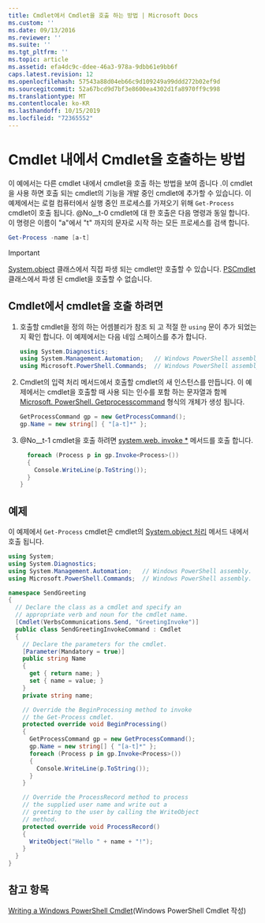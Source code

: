 ```yaml
---
title: Cmdlet에서 Cmdlet을 호출 하는 방법 | Microsoft Docs
ms.custom: ''
ms.date: 09/13/2016
ms.reviewer: ''
ms.suite: ''
ms.tgt_pltfrm: ''
ms.topic: article
ms.assetid: efa4dc9c-ddee-46a3-978a-9dbb61e9bb6f
caps.latest.revision: 12
ms.openlocfilehash: 57543a88d04eb66c9d109249a99ddd272b02ef9d
ms.sourcegitcommit: 52a67bcd9d7bf3e8600ea4302d1fa8970ff9c998
ms.translationtype: MT
ms.contentlocale: ko-KR
ms.lasthandoff: 10/15/2019
ms.locfileid: "72365552"
---
```

# <a name="how-to-invoke-a-cmdlet-from-within-a-cmdlet"></a>Cmdlet 내에서 Cmdlet을 호출하는 방법

이 예에서는 다른 cmdlet 내에서 cmdlet을 호출 하는 방법을 보여 줍니다 .이 cmdlet을 사용 하면 호출 되는 cmdlet의 기능을 개발 중인 cmdlet에 추가할 수 있습니다. 이 예제에서는 로컬 컴퓨터에서 실행 중인 프로세스를 가져오기 위해 `Get-Process` cmdlet이 호출 됩니다. @No__t-0 cmdlet에 대 한 호출은 다음 명령과 동일 합니다. 이 명령은 이름이 "a"에서 "t" 까지의 문자로 시작 하는 모든 프로세스를 검색 합니다.

```powershell
Get-Process -name [a-t]
```

> [!IMPORTANT]
> [System.object](/dotnet/api/System.Management.Automation.Cmdlet) 클래스에서 직접 파생 되는 cmdlet만 호출할 수 있습니다. [PSCmdlet](/dotnet/api/System.Management.Automation.PSCmdlet) 클래스에서 파생 된 cmdlet을 호출할 수 없습니다.

## <a name="to-invoke-a-cmdlet-from-within-a-cmdlet"></a>Cmdlet에서 cmdlet을 호출 하려면

1. 호출할 cmdlet을 정의 하는 어셈블리가 참조 되 고 적절 한 `using` 문이 추가 되었는지 확인 합니다. 이 예제에서는 다음 네임 스페이스를 추가 합니다.

    ```csharp
    using System.Diagnostics;
    using System.Management.Automation;   // Windows PowerShell assembly.
    using Microsoft.PowerShell.Commands;  // Windows PowerShell assembly.
    ```

2. Cmdlet의 입력 처리 메서드에서 호출할 cmdlet의 새 인스턴스를 만듭니다. 이 예제에서는 cmdlet을 호출할 때 사용 되는 인수를 포함 하는 문자열과 함께 [Microsoft. PowerShell. Getprocesscommand](/dotnet/api/Microsoft.PowerShell.Commands.GetProcessCommand) 형식의 개체가 생성 됩니다.

    ```csharp
    GetProcessCommand gp = new GetProcessCommand();
    gp.Name = new string[] { "[a-t]*" };
    ```

3. @No__t-1 cmdlet을 호출 하려면 [system.web. invoke *](/dotnet/api/System.Management.Automation.Cmdlet.Invoke) 메서드를 호출 합니다.

    ```csharp
      foreach (Process p in gp.Invoke<Process>())
      {
        Console.WriteLine(p.ToString());
      }
    }
    ```

## <a name="example"></a>예제

이 예제에서 `Get-Process` cmdlet은 cmdlet의 [System.object 처리](/dotnet/api/System.Management.Automation.Cmdlet.BeginProcessing) 메서드 내에서 호출 됩니다.

```csharp
using System;
using System.Diagnostics;
using System.Management.Automation;   // Windows PowerShell assembly.
using Microsoft.PowerShell.Commands;  // Windows PowerShell assembly.

namespace SendGreeting
{
  // Declare the class as a cmdlet and specify an
  // appropriate verb and noun for the cmdlet name.
  [Cmdlet(VerbsCommunications.Send, "GreetingInvoke")]
  public class SendGreetingInvokeCommand : Cmdlet
  {
    // Declare the parameters for the cmdlet.
    [Parameter(Mandatory = true)]
    public string Name
    {
      get { return name; }
      set { name = value; }
    }
    private string name;

    // Override the BeginProcessing method to invoke
    // the Get-Process cmdlet.
    protected override void BeginProcessing()
    {
      GetProcessCommand gp = new GetProcessCommand();
      gp.Name = new string[] { "[a-t]*" };
      foreach (Process p in gp.Invoke<Process>())
      {
        Console.WriteLine(p.ToString());
      }
    }

    // Override the ProcessRecord method to process
    // the supplied user name and write out a
    // greeting to the user by calling the WriteObject
    // method.
    protected override void ProcessRecord()
    {
      WriteObject("Hello " + name + "!");
    }
  }
}
```

## <a name="see-also"></a>참고 항목

[Writing a Windows PowerShell Cmdlet](./writing-a-windows-powershell-cmdlet.md)(Windows PowerShell Cmdlet 작성)
